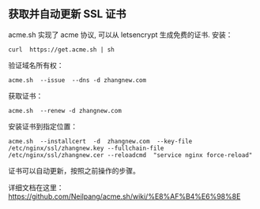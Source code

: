 ## 获取并自动更新 SSL 证书

acme.sh 实现了 acme 协议, 可以从 letsencrypt 生成免费的证书.
安装：

    curl  https://get.acme.sh | sh

验证域名所有权：

    acme.sh  --issue  --dns -d zhangnew.com

获取证书：

    acme.sh  --renew -d zhangnew.com

安装证书到指定位置：

    acme.sh  --installcert  -d  zhangnew.com  --key-file /etc/nginx/ssl/zhangnew.key --fullchain-file /etc/nginx/ssl/zhangnew.cer --reloadcmd  "service nginx force-reload"

证书可以自动更新，按照之前操作的步骤。

详细文档在这里：https://github.com/Neilpang/acme.sh/wiki/%E8%AF%B4%E6%98%8E

